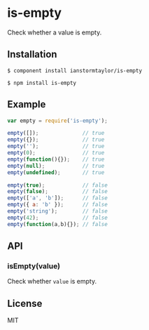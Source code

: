
# is-empty

  Check whether a value is empty.

## Installation
  
```
$ component install ianstormtaylor/is-empty
```
```
$ npm install is-empty
```

## Example

```js
var empty = require('is-empty');

empty([]);              // true
empty({});              // true
empty('');              // true
empty(0);               // true
empty(function(){});    // true
empty(null);            // true
empty(undefined);       // true

empty(true);			// false
empty(false);			// false
empty(['a', 'b']);      // false
empty({ a: 'b' });      // false
empty('string');        // false
empty(42);              // false
empty(function(a,b){}); // false
```

## API

### isEmpty(value)

  Check whether `value` is empty.

## License

  MIT
